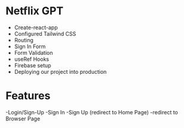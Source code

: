 <!-- @format -->

# Netflix GPT

- Create-react-app
- Configured Tailwind CSS
- Routing
- Sign In Form
- Form Validation
- useRef Hooks
- Firebase setup
- Deploying our project into production

# Features

-Login/Sign-Up
-Sign In
-Sign Up (redirect to Home Page)
-redirect to Browser Page
